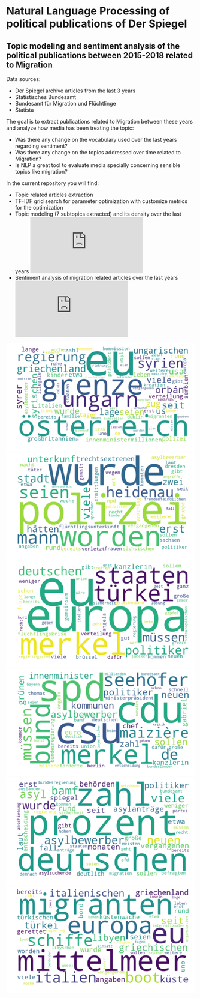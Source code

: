 # Natural Language Processing of political publications of Der Spiegel
## Topic modeling and sentiment analysis of the political publications between 2015-2018 related to Migration

Data sources:
* Der Spiegel archive articles from the last 3 years
* Statistisches Bundesamt
* Bundesamt für Migration und Flüchtlinge
* Statista

The goal is to extract publications related to Migration between these years and analyze how media has been treating the topic:
* Was there any change on the vocabulary used over the last years regarding sentiment?
* Was there any change on the topics addressed over time related to Migration?
* Is NLP a great tool to evaluate media specially concerning sensible topics like migration?

In the current repository you will find:
* Topic related articles extraction
* TF-IDF grid search for parameter optimization with customize metrics for the optimization
* Topic modeling (7 subtopics extracted) and its density over the last years ![blog post](http://www.ourdataourinsights.com/topic_modeling_migration.html)
* Sentiment analysis of migration related articles over the last years ![blog post](http://www.ourdataourinsights.com/sentiment_analysis_migration.html)

![topic 1](img/t1.png?raw=true "Title")
![topic 2](img/t2.png?raw=true "Title")
![topic 3](img/t3.png?raw=true "Title")
![topic 4](img/t4.png?raw=true "Title")
![topic 5](img/t5.png?raw=true "Title")
![topic 6](img/t6.png?raw=true "Title")
